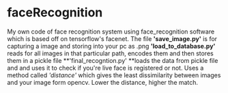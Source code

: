 # faceRecognition
My own code of face recognition system using face_recognition software which is based off on tensorflow's facenet.
The file **'save_image.py'** is for capturing a image and storing into your pc as .png
**'load_to_database.py'** reads for all images in that particular path, encodes them and then stores them in a pickle file
**'final_recogntion.py' **loads the data from pickle file and and uses it to check if you're live face is registered or not. 
Uses a method called _'distance'_ which gives the least dissimilarity between images and your image form opencv.
Lower the distance, higher the match. 


